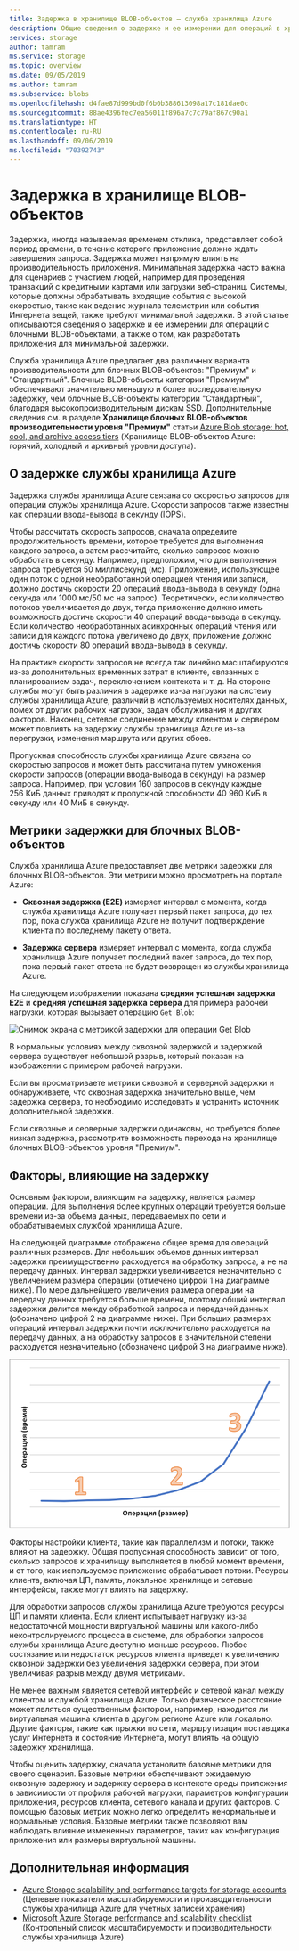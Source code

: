 ```yaml
---
title: Задержка в хранилище BLOB-объектов — служба хранилища Azure
description: Общие сведения о задержке и ее измерении для операций в хранилище BLOB-объектов, а также сведения о разработке приложений хранилища BLOB-объектов для минимальной задержки.
services: storage
author: tamram
ms.service: storage
ms.topic: overview
ms.date: 09/05/2019
ms.author: tamram
ms.subservice: blobs
ms.openlocfilehash: d4fae87d999bd0f6b0b388613098a17c181dae0c
ms.sourcegitcommit: 88ae4396fec7ea56011f896a7c7c79af867c90a1
ms.translationtype: HT
ms.contentlocale: ru-RU
ms.lasthandoff: 09/06/2019
ms.locfileid: "70392743"
---
```

# <a name="latency-in-blob-storage"></a>Задержка в хранилище BLOB-объектов

Задержка, иногда называемая временем отклика, представляет собой период времени, в течение которого приложение должно ждать завершения запроса. Задержка может напрямую влиять на производительность приложения. Минимальная задержка часто важна для сценариев с участием людей, например для проведения транзакций с кредитными картами или загрузки веб-страниц. Системы, которые должны обрабатывать входящие события с высокой скоростью, такие как ведение журнала телеметрии или события Интернета вещей, также требуют минимальной задержки. В этой статье описываются сведения о задержке и ее измерении для операций с блочными BLOB-объектами, а также о том, как разработать приложения для минимальной задержки.

Служба хранилища Azure предлагает два различных варианта производительности для блочных BLOB-объектов: "Премиум" и "Стандартный". Блочные BLOB-объекты категории "Премиум" обеспечивают значительно меньшую и более последовательную задержку, чем блочные BLOB-объекты категории "Стандартный", благодаря высокопроизводительным дискам SSD. Дополнительные сведения см. в разделе **Хранилище блочных BLOB-объектов производительности уровня "Премиум"** статьи [Azure Blob storage: hot, cool, and archive access tiers](storage-blob-storage-tiers.md) (Хранилище BLOB-объектов Azure: горячий, холодный и архивный уровни доступа).

## <a name="about-azure-storage-latency"></a>О задержке службы хранилища Azure

Задержка службы хранилища Azure связана со скоростью запросов для операций службы хранилища Azure. Скорости запросов также известны как операции ввода-вывода в секунду (IOPS).

Чтобы рассчитать скорость запросов, сначала определите продолжительность времени, которое требуется для выполнения каждого запроса, а затем рассчитайте, сколько запросов можно обработать в секунду. Например, предположим, что для выполнения запроса требуется 50 миллисекунд (мс). Приложение, использующее один поток с одной необработанной операцией чтения или записи, должно достичь скорости 20 операций ввода-вывода в секунду (одна секунда или 1000 мс/50 мс на запрос). Теоретически, если количество потоков увеличивается до двух, тогда приложение должно иметь возможность достичь скорости 40 операций ввода-вывода в секунду. Если количество необработанных асинхронных операций чтения или записи для каждого потока увеличено до двух, приложение должно достичь скорости 80 операций ввода-вывода в секунду.

На практике скорости запросов не всегда так линейно масштабируются из-за дополнительных временных затрат в клиенте, связанных с планированием задач, переключением контекста и т. д. На стороне службы могут быть различия в задержке из-за нагрузки на систему службы хранилища Azure, различий в используемых носителях данных, помех от других рабочих нагрузок, задач обслуживания и других факторов. Наконец, сетевое соединение между клиентом и сервером может повлиять на задержку службы хранилища Azure из-за перегрузки, изменения маршрута или других сбоев.

Пропускная способность службы хранилища Azure связана со скоростью запросов и может быть рассчитана путем умножения скорости запросов (операции ввода-вывода в секунду) на размер запроса. Например, при условии 160 запросов в секунду каждые 256 КиБ данных приводят к пропускной способности 40 960 КиБ в секунду или 40 МиБ в секунду.

## <a name="latency-metrics-for-block-blobs"></a>Метрики задержки для блочных BLOB-объектов

Служба хранилища Azure предоставляет две метрики задержки для блочных BLOB-объектов. Эти метрики можно просмотреть на портале Azure:

- **Сквозная задержка (E2E)** измеряет интервал с момента, когда служба хранилища Azure получает первый пакет запроса, до тех пор, пока служба хранилища Azure не получит подтверждение клиента по последнему пакету ответа.

- **Задержка сервера** измеряет интервал с момента, когда служба хранилища Azure получает последний пакет запроса, до тех пор, пока первый пакет ответа не будет возвращен из службы хранилища Azure.

На следующем изображении показана **средняя успешная задержка E2E** и **средняя успешная задержка сервера** для примера рабочей нагрузки, которая вызывает операцию `Get Blob`:

![Снимок экрана с метрикой задержки для операции Get Blob](media/storage-blobs-latency/latency-metrics-get-blob.png)

В нормальных условиях между сквозной задержкой и задержкой сервера существует небольшой разрыв, который показан на изображении с примером рабочей нагрузки.

Если вы просматриваете метрики сквозной и серверной задержки и обнаруживаете, что сквозная задержка значительно выше, чем задержка сервера, то необходимо исследовать и устранить источник дополнительной задержки.

Если сквозные и серверные задержки одинаковы, но требуется более низкая задержка, рассмотрите возможность перехода на хранилище блочных BLOB-объектов уровня "Премиум".

## <a name="factors-influencing-latency"></a>Факторы, влияющие на задержку

Основным фактором, влияющим на задержку, является размер операции. Для выполнения более крупных операций требуется больше времени из-за объема данных, передаваемых по сети и обрабатываемых службой хранилища Azure.

На следующей диаграмме отображено общее время для операций различных размеров. Для небольших объемов данных интервал задержки преимущественно расходуется на обработку запроса, а не на передачу данных. Интервал задержки увеличивается незначительно с увеличением размера операции (отмечено цифрой 1 на диаграмме ниже). По мере дальнейшего увеличения размера операции на передачу данных требуется больше времени, поэтому общий интервал задержки делится между обработкой запроса и передачей данных (обозначено цифрой 2 на диаграмме ниже). При больших размерах операций интервал задержки почти исключительно расходуется на передачу данных, а на обработку запросов в значительной степени расходуется незначительно (обозначено цифрой 3 на диаграмме ниже).

![Снимок экрана, отображающий общее время выполнения операции по отношению к размеру операции](media/storage-blobs-latency/operation-time-size-chart.png)

Факторы настройки клиента, такие как параллелизм и потоки, также влияют на задержку. Общая пропускная способность зависит от того, сколько запросов к хранилищу выполняется в любой момент времени, и от того, как используемое приложение обрабатывает потоки. Ресурсы клиента, включая ЦП, память, локальное хранилище и сетевые интерфейсы, также могут влиять на задержку.

Для обработки запросов службы хранилища Azure требуются ресурсы ЦП и памяти клиента. Если клиент испытывает нагрузку из-за недостаточной мощности виртуальной машины или какого-либо неконтролируемого процесса в системе, для обработки запросов службы хранилища Azure доступно меньше ресурсов. Любое состязание или недостаток ресурсов клиента приведет к увеличению сквозной задержки без увеличения задержки сервера, при этом увеличивая разрыв между двумя метриками.

Не менее важным является сетевой интерфейс и сетевой канал между клиентом и службой хранилища Azure. Только физическое расстояние может являться существенным фактором, например, находится ли виртуальная машина клиента в другом регионе Azure или локально. Другие факторы, такие как прыжки по сети, маршрутизация поставщика услуг Интернета и состояние Интернета, могут влиять на общую задержку хранилища.

Чтобы оценить задержку, сначала установите базовые метрики для своего сценария. Базовые метрики обеспечивают ожидаемую сквозную задержку и задержку сервера в контексте среды приложения в зависимости от профиля рабочей нагрузки, параметров конфигурации приложения, ресурсов клиента, сетевого канала и других факторов. С помощью базовых метрик можно легко определить ненормальные и нормальные условия. Базовые метрики также позволяют вам наблюдать влияние измененных параметров, таких как конфигурация приложения или размеры виртуальной машины.

## <a name="next-steps"></a>Дополнительная информация

- [Azure Storage scalability and performance targets for storage accounts](../common/storage-scalability-targets.md) (Целевые показатели масштабируемости и производительности службы хранилища Azure для учетных записей хранения)
- [Microsoft Azure Storage performance and scalability checklist](../common/storage-performance-checklist.md) (Контрольный список масштабируемости и производительности службы хранилища Azure)
